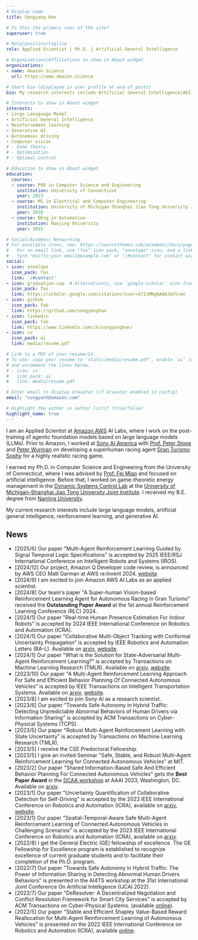 ```yaml
---
# Display name
title: Songyang Han

# Is this the primary user of the site?
superuser: true

# Role/position/tagline
role: Applied Scientist | Ph.D. | Artificial General Intelligence

# Organizations/Affiliations to show in About widget
organizations:
- name: Amazon Science
  url: https://www.amazon.science

# Short bio (displayed in user profile at end of posts)
bio: My research interests include Artificial General Intelligence(AGI), Large Language Model(LLM).

# Interests to show in About widget
interests:
- Large Lanaguage Model
- Artificial General Intelligence
- Reinforcement learning
- Generative AI
- Autonomous driving
- Computer vision
# - Game theory
# - Optimization
# - Optimal control

# Education to show in About widget
education:
  courses:
  - course: PhD in Computer Science and Engineering
    institution: University of Connecticut
    year: 2023
  - course: MS in Electrical and Computer Engineering
    institution: University of Michigan-Shanghai Jiao Tong University Joint Institute
    year: 2018
  - course: BEng in Automation
    institution: Nanjing University
    year: 2015

# Social/Academic Networking
# For available icons, see: https://sourcethemes.com/academic/docs/page-builder/#icons
#   For an email link, use "fas" icon pack, "envelope" icon, and a link in the
#   form "mailto:your-email@example.com" or "/#contact" for contact widget.
social:
- icon: envelope
  icon_pack: fas
  link: '/#contact'
- icon: graduation-cap  # Alternatively, use `google-scholar` icon from `ai` icon pack
  icon_pack: fas
  link: https://scholar.google.com/citations?user=StIsMNgAAAAJ&hl=en
- icon: github
  icon_pack: fab
  link: https://github.com/songyanghan
- icon: linkedin
  icon_pack: fab
  link: https://www.linkedin.com/in/songyanghan/
- icon: cv
  icon_pack: ai
  link: media/resume.pdf

# Link to a PDF of your resume/CV.
# To use: copy your resume to `static/media/resume.pdf`, enable `ai` icons in `params.toml`, 
# and uncomment the lines below.
# - icon: cv
#   icon_pack: ai
#   link: media/resume.pdf

# Enter email to display Gravatar (if Gravatar enabled in Config)
email: "songyanh@amazon.com"

# Highlight the author in author lists? (true/false)
highlight_name: true
---
```


I am an Applied Scientist at [Amazon AWS](https://aws.amazon.com) AI Labs, where I work on the post-training of agentic foundation models based on large language models (LLMs). Prior to Amazon, I worked at [Sony AI America](https://ai.sony) with [Prof. Peter Stone](https://www.cs.utexas.edu/~pstone/) and [Peter Wurman](https://www.pwurman.org) on developing a superhuman racing agent [Gran Turismo Sophy](https://www.gran-turismo.com/us/gran-turismo-sophy/) for a highly realistic racing game.

I earned my Ph.D. in Computer Science and Engineering from the University of Connecticut, where I was advised by [Prof. Fei Miao](http://feimiao.org) and focused on artificial intelligence. Before that, I worked on game-theoretic energy management in the [Dynamic Systems Control Lab](https://sites.ji.sjtu.edu.cn/dsc/) at the [University of Michigan–Shanghai Jiao Tong University Joint Institute](https://www.ji.sjtu.edu.cn).  I received my B.E. degree from [Nanjing University](https://www.nju.edu.cn/en/).

My current research interests include large language models, artificial general intelligence, reinforcement learning, and generative AI.

## News
* [2025/6] Our paper "Multi-Agent Reinforcement Learning Guided by Signal Temporal Logic Specifications" is accepted by 2025 IEEE/RSJ International Conference on Intelligent Robots and Systems (IROS).
* [2024/12] Our project, Amazon Q Developer code review, is announced by AWS CEO Matt Garman at AWS re:Invent 2024. [website](https://aws.amazon.com/blogs/aws/new-amazon-q-developer-agent-capabilities-include-generating-documentation-code-reviews-and-unit-tests/)
* [2024/9] I am excited to join Amazon AWS AI Labs as an applied scientist.
* [2024/8] Our team's paper "A Super-human Vision-based Reinforcement Learning Agent for Autonomous Racing in Gran Turismo" received the **Outstanding Paper Award** at the 1st annual Reinforcement Learning Conference (RLC) 2024. 
* [2024/1] Our paper "Real-time Human Presence Estimation For Indoor Robots" is accepted by 2024 IEEE International Conference on Robotics and Automation (ICRA).
* [2024/1] Our paper "Collaborative Multi-Object Tracking with Conformal Uncertainty Propagation" is accepted by IEEE Robotics and Automation Letters (RA-L). Available on [arxiv](https://arxiv.org/abs/2303.14346), [website](https://coperception.github.io/MOT-CUP/).
* [2024/1] Our paper "What is the Solution for State-Adversarial Multi-Agent Reinforcement Learning?" is accepted by Transactions on Machine Learning Research (TMLR). Available on [arxiv](https://arxiv.org/abs/2212.02705), [website](https://songyanghan.github.io/what_is_solution/).
* [2023/10] Our paper "A Multi-Agent Reinforcement Learning Approach For Safe and Efficient Behavior Planning Of Connected Autonomous Vehicles" is accepted by IEEE Transactions on Intelligent Transportation Systems. Available on [arxiv](http://arxiv.org/abs/2003.04371), [website](https://songyanghan.github.io/cavmarl/).
* [2023/8] I am excited to join Sony AI as a research scientist.
* [2023/6] Our paper "Towards Safe Autonomy in Hybrid Traffic: Detecting Unpredictable Abnormal Behaviors of Human Drivers via Information Sharing" is accepted by ACM Transactions on Cyber-Physical Systems (TCPS).
* [2023/5] Our paper "Robust Multi-Agent Reinforcement Learning with State Uncertainty" is accepted by Transactions on Machine Learning Research (TMLR).
* [2023/5] I receive the CSE Predoctoral Fellowship.
* [2023/5] I give an invited Seminar "Safe, Stable, and Robust Multi-Agent Reinforcement Learning for Connected Autonomous Vehicles" at MIT.
* [2023/2] Our paper "Shared Information-Based Safe And Efficient Behavior Planning For Connected Autonomous Vehicles" gets the **Best Paper Award** in the [DCAA workshop](https://ncsu-dk-lab.github.io/workshops/dcaa@2023/) at AAAI 2023, Washington, DC. Available on [arxiv](https://arxiv.org/abs/2302.04321).
* [2023/1] Our paper "Uncertainty Quantification of Collaborative Detection for Self-Driving" is accepted by the 2023 IEEE International Conference on Robotics and Automation (ICRA), available on [arxiv](https://arxiv.org/abs/2209.08162), [website](https://coperception.github.io/double-m-quantification/).
* [2023/1] Our paper "Spatial-Temporal-Aware Safe Multi-Agent Reinforcement Learning of Connected Autonomous Vehicles in Challenging Scenarios" is accepted by the 2023 IEEE International Conference on Robotics and Automation (ICRA), available on [arxiv](https://arxiv.org/abs/2210.02300).
* [2022/8] I get the General Electric (GE) fellowship of excellence. The GE Fellowship for Excellence program is established to recognize excellence of current graduate students and to facilitate their completion of the Ph.D. program.
* [2022/7] Our paper "Towards Safe Autonomy in Hybrid Traffic: The Power of Information Sharing in Detecting Abnormal Human Drivers Behaviors" is presented in the AI4TS workshop at the 31st International Joint Conference On Artificial Intelligence (IJCAI 2022).
* [2022/7] Our paper "DeResolver: A Decentralized Negotiation and Conflict Resolution Framework for Smart City Services" is accepted by ACM Transactions on Cyber-Physical Systems. (available [online](https://dl.acm.org/doi/10.1145/3529096)).
* [2022/5] Our paper "Stable and Efficient Shapley Value-Based Reward Reallocation for Multi-Agent Reinforcement Learning of Autonomous Vehicles" is presented on the 2022 IEEE International Conference on Robotics and Automation (ICRA), available [online](https://ieeexplore.ieee.org/document/9811626).
